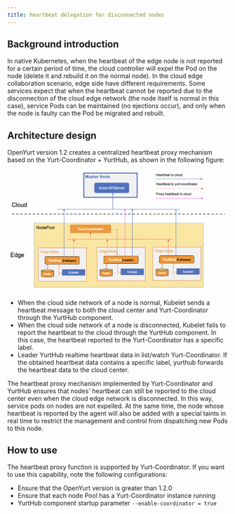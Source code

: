 ```yaml
---
title: heartbeat delegation for disconnected nodes
---
```


## Background introduction

In native Kubernetes, when the heartbeat of the edge node is not reported for a certain period of time, the cloud controller will expel the Pod on the node (delete it and rebuild it on the normal node). In the cloud edge collaboration scenario, edge side have different requirements. Some services expect that when the heartbeat cannot be reported due to the disconnection of the cloud edge network (the node itself is normal in this case), service Pods can be maintained (no ejections occur), and only when the node is faulty can the Pod be migrated and rebuilt.

## Architecture design

OpenYurt version 1.2 creates a centralized heartbeat proxy mechanism based on the Yurt-Coordinator + YurtHub, as shown in the following figure:

![heartbeat-delegation](../../../static/img/docs/user-manuals/autonomy/heartbeat-delegation.png)

- When the cloud side network of a node is normal, Kubelet sends a heartbeat message to both the cloud center and Yurt-Coordinator through the YurtHub component.
- When the cloud side network of a node is disconnected, Kubelet fails to report the heartbeat to the cloud through the YurtHub component. In this case, the heartbeat reported to the Yurt-Coordinator has a specific label.
- Leader YurtHub realtime heartbeat data in list/watch Yurt-Coordinator. If the obtained heartbeat data contains a specific label, yurthub forwards the heartbeat data to the cloud center.

The heartbeat proxy mechanism implemented by Yurt-Coordinator and YurtHub ensures that nodes' heartbeat can still be reported to the cloud center even when the cloud edge network is disconnected. In this way, service pods on nodes are not expelled. At the same time, the node whose heartbeat is reported by the agent will also be added with a special taints in real time to restrict the management and control from dispatching new Pods to this node.

## How to use

The heartbeat proxy function is supported by Yurt-Coordinator. If you want to use this capability, note the following configurations:
- Ensure that the OpenYurt version is greater than 1.2.0
- Ensure that each node Pool has a Yurt-Coordinator instance running
- YurtHub component startup parameter `--enable-coordinator = true`